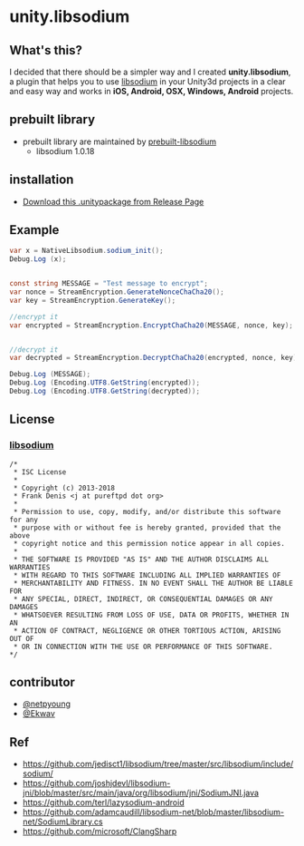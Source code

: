 # unity.libsodium

## What's this?

 I decided that there should be a simpler way and I created **unity.libsodium**, a plugin that helps you to use [libsodium](https://github.com/jedisct1/libsodium/) in your Unity3d projects in a clear and easy way and works in **iOS, Android, OSX, Windows, Android** projects.

## prebuilt library

- prebuilt library are maintained by [prebuilt-libsodium](https://github.com/netpyoung/prebuilt-libsodium)
  - libsodium 1.0.18

## installation

- [Download this .unitypackage from Release Page](https://github.com/netpyoung/unity.libsodium/releases)

## Example

``` csharp
var x = NativeLibsodium.sodium_init();
Debug.Log (x);


const string MESSAGE = "Test message to encrypt";
var nonce = StreamEncryption.GenerateNonceChaCha20();
var key = StreamEncryption.GenerateKey();

//encrypt it
var encrypted = StreamEncryption.EncryptChaCha20(MESSAGE, nonce, key);


//decrypt it
var decrypted = StreamEncryption.DecryptChaCha20(encrypted, nonce, key);

Debug.Log (MESSAGE);
Debug.Log (Encoding.UTF8.GetString(encrypted));
Debug.Log (Encoding.UTF8.GetString(decrypted));
```

## License

### [libsodium](https://github.com/jedisct1/libsodium/)

``` license
/*
 * ISC License
 *
 * Copyright (c) 2013-2018
 * Frank Denis <j at pureftpd dot org>
 *
 * Permission to use, copy, modify, and/or distribute this software for any
 * purpose with or without fee is hereby granted, provided that the above
 * copyright notice and this permission notice appear in all copies.
 *
 * THE SOFTWARE IS PROVIDED "AS IS" AND THE AUTHOR DISCLAIMS ALL WARRANTIES
 * WITH REGARD TO THIS SOFTWARE INCLUDING ALL IMPLIED WARRANTIES OF
 * MERCHANTABILITY AND FITNESS. IN NO EVENT SHALL THE AUTHOR BE LIABLE FOR
 * ANY SPECIAL, DIRECT, INDIRECT, OR CONSEQUENTIAL DAMAGES OR ANY DAMAGES
 * WHATSOEVER RESULTING FROM LOSS OF USE, DATA OR PROFITS, WHETHER IN AN
 * ACTION OF CONTRACT, NEGLIGENCE OR OTHER TORTIOUS ACTION, ARISING OUT OF
 * OR IN CONNECTION WITH THE USE OR PERFORMANCE OF THIS SOFTWARE.
*/
```

## contributor

- [@netpyoung](https://github.com/netpyoung)
- [@Ekwav](https://github.com/Ekwav)

## Ref

- <https://github.com/jedisct1/libsodium/tree/master/src/libsodium/include/sodium/>
- <https://github.com/joshjdevl/libsodium-jni/blob/master/src/main/java/org/libsodium/jni/SodiumJNI.java>
- <https://github.com/terl/lazysodium-android>
- <https://github.com/adamcaudill/libsodium-net/blob/master/libsodium-net/SodiumLibrary.cs>
- <https://github.com/microsoft/ClangSharp>

